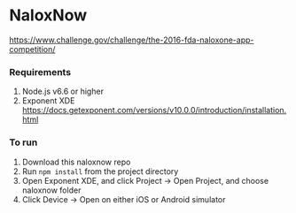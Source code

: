 # NaloxNow

https://www.challenge.gov/challenge/the-2016-fda-naloxone-app-competition/

### Requirements
1. Node.js v6.6 or higher
2. Exponent XDE https://docs.getexponent.com/versions/v10.0.0/introduction/installation.html

### To run
1. Download this naloxnow repo
2. Run `npm install` from the project directory
3. Open Exponent XDE, and click Project -> Open Project, and choose naloxnow folder
3. Click Device -> Open on either iOS or Android simulator
